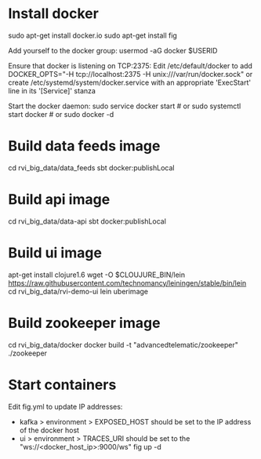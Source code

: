 # Install docker
sudo apt-get install docker.io
sudo apt-get install fig

Add yourself to the docker group:
usermod -aG docker $USERID

Ensure that docker is listening on TCP:2375:
Edit /etc/default/docker to add DOCKER_OPTS="-H tcp://localhost:2375 -H unix:///var/run/docker.sock"
or create /etc/systemd/system/docker.service with an appropriate
'ExecStart' line in its '[Service]' stanza

Start the docker daemon:
sudo service docker start # or
sudo systemctl start docker # or
sudo docker -d

# Build data feeds image

cd rvi_big_data/data_feeds
sbt docker:publishLocal

# Build api image

cd rvi_big_data/data-api
sbt docker:publishLocal

# Build ui image

apt-get install clojure1.6
wget -O $CLOUJURE_BIN/lein
https://raw.githubusercontent.com/technomancy/leiningen/stable/bin/lein
cd rvi_big_data/rvi-demo-ui
lein uberimage

# Build zookeeper image
cd rvi_big_data/docker
docker build -t "advancedtelematic/zookeeper" ./zookeeper

# Start containers
Edit fig.yml to update IP addresses:
- kafka > environment > EXPOSED_HOST should be set to the IP address of the docker host
- ui > environment > TRACES_URI should be set to the "ws://<docker_host_ip>:9000/ws"
fig up -d
